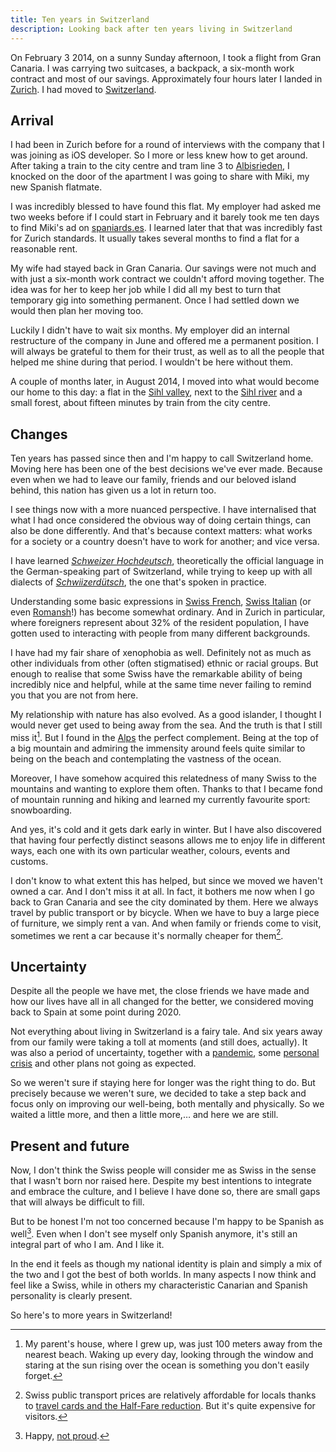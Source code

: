 ```yaml
---
title: Ten years in Switzerland
description: Looking back after ten years living in Switzerland
---
```


<!--more-->

On February 3 2014, on a sunny Sunday afternoon, I took a flight from Gran Canaria. I was carrying two suitcases, a backpack, a six-month work contract and most of our savings. Approximately four hours later I landed in [Zurich](https://en.wikipedia.org/wiki/Zurich). I had moved to [Switzerland](https://en.wikipedia.org/wiki/Switzerland).

## Arrival
I had been in Zurich before for a round of interviews with the company that I was joining as iOS developer. So I more or less knew how to get around. After taking a train to the city centre and tram line 3 to [Albisrieden](https://en.wikipedia.org/wiki/Albisrieden), I knocked on the door of the apartment I was going to share with Miki, my new Spanish flatmate.

I was incredibly blessed to have found this flat. My employer had asked me two weeks before if I could start in February and it barely took me ten days to find Miki's ad on [spaniards.es](https://web.archive.org/web/20140105104713/http://www.spaniards.es/). I learned later that that was incredibly fast for Zurich standards. It usually takes several months to find a flat for a reasonable rent.

My wife had stayed back in Gran Canaria. Our savings were not much and with just a six-month work contract we couldn't afford moving together. The idea was for her to keep her job while I did all my best to turn that temporary gig into something permanent. Once I had settled down we would then plan her moving too.

Luckily I didn't have to wait six months. My employer did an internal restructure of the company in June and offered me a permanent position. I will always be grateful to them for their trust, as well as to all the people that helped me shine during that period. I wouldn't be here without them.

A couple of months later, in August 2014, I moved into what would become our home to this day: a flat in the [Sihl valley](https://en.wikipedia.org/wiki/Sihl_Valley), next to the [Sihl river](https://en.wikipedia.org/wiki/Sihl) and a small forest, about fifteen minutes by train from the city centre.

## Changes
Ten years has passed since then and I'm happy to call Switzerland home. Moving here has been one of the best decisions we've ever made. Because even when we had to leave our family, friends and our beloved island behind, this nation has given us a lot in return too.

I see things now with a more nuanced perspective. I have internalised that what I had once considered the obvious way of doing certain things, can also be done differently. And that's because context matters: what works for a society or a country doesn't have to work for another; and vice versa.

I have learned _[Schweizer Hochdeutsch](https://en.wikipedia.org/wiki/Swiss_Standard_German)_, theoretically the official language in the German-speaking part of Switzerland, while trying to keep up with all dialects of _[Schwiizerdütsch](https://en.wikipedia.org/wiki/Swiss_German)_, the one that's spoken in practice.

Understanding some basic expressions in [Swiss French](https://en.wikipedia.org/wiki/Swiss_French), [Swiss Italian](https://en.wikipedia.org/wiki/Swiss_Italian) (or even [Romansh](https://en.wikipedia.org/wiki/Romansh_language)!) has become somewhat ordinary. And in Zurich in particular, where foreigners represent about 32% of the resident population, I have gotten used to interacting with people from many different backgrounds.

I have had my fair share of xenophobia as well. Definitely not as much as other individuals from other (often stigmatised) ethnic or racial groups. But enough to realise that some Swiss have the remarkable ability of being incredibly nice and helpful, while at the same time never failing to remind you that you are not from here.

My relationship with nature has also evolved. As a good islander, I thought I would never get used to being away from the sea. And the truth is that I still miss it[^1]. But I found in the [Alps](https://en.wikipedia.org/wiki/Swiss_Alps) the perfect complement. Being at the top of a big mountain and admiring the immensity around feels quite similar to being on the beach and contemplating the vastness of the ocean.

Moreover, I have somehow acquired this relatedness of many Swiss to the mountains and wanting to explore them often. Thanks to that I became fond of mountain running and hiking and learned my currently favourite sport: snowboarding.

And yes, it's cold and it gets dark early in winter. But I have also discovered that having four perfectly distinct seasons allows me to enjoy life in different ways, each one with its own particular weather, colours, events and customs.

I don't know to what extent this has helped, but since we moved we haven't owned a car. And I don't miss it at all. In fact, it bothers me now when I go back to Gran Canaria and see the city dominated by them. Here we always travel by public transport or by bicycle. When we have to buy a large piece of furniture, we simply rent a van. And when family or friends come to visit, sometimes we rent a car because it's normally cheaper for them[^2].

## Uncertainty
Despite all the people we have met, the close friends we have made and how our lives have all in all changed for the better, we considered moving back to Spain at some point during 2020.

Not everything about living in Switzerland is a fairy tale. And six years away from our family were taking a toll at moments (and still does, actually). It was also a period of uncertainty, together with a [pandemic](https://en.wikipedia.org/wiki/COVID-19_pandemic), some [personal crisis](/2020/03/01/books-i-read-in-2019/#it-doesnt-have-to-be-crazy-at-work) and other plans not going as expected.

So we weren't sure if staying here for longer was the right thing to do. But precisely because we weren't sure, we decided to take a step back and focus only on improving our well-being, both mentally and physically. So we waited a little more, and then a little more,… and here we are still.

## Present and future
Now, I don't think the Swiss people will consider me as Swiss in the sense that I wasn't born nor raised here. Despite my best intentions to integrate and embrace the culture, and I believe I have done so, there are small gaps that will always be difficult to fill.

But to be honest I'm not too concerned because I'm happy to be Spanish as well[^3]. Even when I don't see myself only Spanish anymore, it's still an integral part of who I am. And I like it.

In the end it feels as though my national identity is plain and simply a mix of the two and I got the best of both worlds. In many aspects I now think and feel like a Swiss, while in others my characteristic Canarian and Spanish personality is clearly present.

So here's to more years in Switzerland!

[^1]: My parent's house, where I grew up, was just 100 meters away from the nearest beach. Waking up every day, looking through the window and staring at the sun rising over the ocean is something you don't easily forget.
[^2]: Swiss public transport prices are relatively affordable for locals thanks to [travel cards and the Half-Fare reduction](https://www.sbb.ch/en/tickets-offers/travelcards/all.html). But it's quite expensive for visitors.
[^3]: Happy, [not proud](https://www.youtube.com/watch?v=BX7nH7zwy0o).